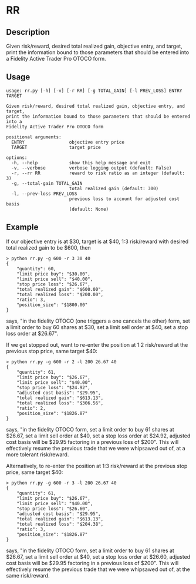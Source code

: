 # RR

## Description

Given risk/reward, desired total realized gain, objective entry, and target, print the information bound to those parameters that should be entered into a Fidelity Active Trader Pro OTOCO form.

## Usage

```
usage: rr.py [-h] [-v] [-r RR] [-g TOTAL_GAIN] [-l PREV_LOSS] ENTRY TARGET

Given risk/reward, desired total realized gain, objective entry, and target,
print the information bound to those parameters that should be entered into a
Fidelity Active Trader Pro OTOCO form

positional arguments:
  ENTRY                 objective entry price
  TARGET                target price

options:
  -h, --help            show this help message and exit
  -v, --verbose         verbose logging output (default: False)
  -r, --rr RR           reward to risk ratio as an integer (default: 3)
  -g, --total-gain TOTAL_GAIN
                        total realized gain (default: 300)
  -l, --prev-loss PREV_LOSS
                        previous loss to account for adjusted cost basis
                        (default: None)
```

## Example

If our objective entry is at $30, target is at $40, 1:3 risk/reward with desired total realized gain to be $600, then
```
> python rr.py -g 600 -r 3 30 40
{
    "quantity": 60,
    "limit price buy": "$30.00",
    "limit price sell": "$40.00",
    "stop price loss": "$26.67",
    "total realized gain": "$600.00",
    "total realized loss": "$200.00",
    "ratio": 3,
    "position_size": "$1800.00"
}
```
says, "in the fidelity OTOCO (one triggers a one cancels the other) form, set a limit order to buy 60 shares at $30, set a limit sell order at $40, set a stop loss order at $26.67".

If we get stopped out, want to re-enter the position at 1:2 risk/reward at the previous stop price, same target $40:
```
> python rr.py -g 600 -r 2 -l 200 26.67 40
{
    "quantity": 61,
    "limit price buy": "$26.67",
    "limit price sell": "$40.00",
    "stop price loss": "$24.92",
    "adjusted cost basis": "$29.95",
    "total realized gain": "$613.13",
    "total realized loss": "$306.56",
    "ratio": 2,
    "position_size": "$1826.87"
}
```
says, "in the fidelity OTOCO form, set a limit order to buy 61 shares at $26.67, set a limit sell order at $40, set a stop loss order at $24.92, adjusted cost basis will be $29.95 factoring in a previous loss of $200". This will effectively resume the previous trade that we were whipsawed out of, at a more tolerant risk/reward.

Alternatively, to re-enter the position at 1:3 risk/reward at the previous stop price, same target $40:
```
> python rr.py -g 600 -r 3 -l 200 26.67 40
{
    "quantity": 61,
    "limit price buy": "$26.67",
    "limit price sell": "$40.00",
    "stop price loss": "$26.60",
    "adjusted cost basis": "$29.95",
    "total realized gain": "$613.13",
    "total realized loss": "$204.38",
    "ratio": 3,
    "position_size": "$1826.87"
}
```
says, "in the fidelity OTOCO form, set a limit order to buy 61 shares at $26.67, set a limit sell order at $40, set a stop loss order at $26.60, adjusted cost basis will be $29.95 factoring in a previous loss of $200". This will effectively resume the previous trade that we were whipsawed out of, at the same risk/reward.
